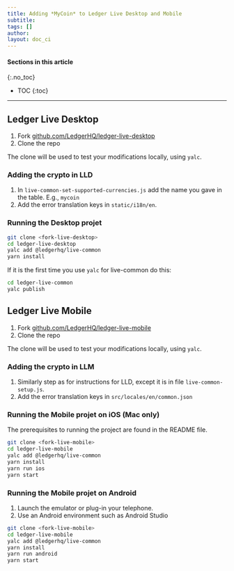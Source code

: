 ```yaml
---
title: Adding *MyCoin* to Ledger Live Desktop and Mobile
subtitle:
tags: []
author:
layout: doc_ci
---
```


#### Sections in this article
{:.no_toc}
* TOC
{:toc}

***

## Ledger Live Desktop

1. Fork [github.com/LedgerHQ/ledger-live-desktop](https://github.com/LedgerHQ/ledger-live-desktop)
2. Clone the repo

The clone will be used to test your modifications locally, using `yalc`.


### Adding the crypto in LLD

1. In  `live-common-set-supported-currencies.js` add the name you gave in the table. E.g., `mycoin`
2. Add the error translation keys in `static/i18n/en`.

### Running the Desktop projet

```sh
git clone <fork-live-desktop>
cd ledger-live-desktop
yalc add @ledgerhq/live-common
yarn install
```

If it is the first time you use `yalc` for live-common do this:

```sh
cd ledger-live-common
yalc publish
```

## Ledger Live  Mobile

1. Fork [github.com/LedgerHQ/ledger-live-mobile](https://github.com/LedgerHQ/ledger-live-mobile)
2. Clone the repo

The clone will be used to test your modifications locally, using `yalc`.

### Adding the crypto in LLM

1. Similarly step as for instructions for LLD, except it is in file `live-common-setup.js`.
2. Add the error translation keys in  `src/locales/en/common.json`

### Running the Mobile projet on iOS (Mac only)

The prerequisites to running the project are found in the README file.

```sh
git clone <fork-live-mobile>
cd ledger-live-mobile
yalc add @ledgerhq/live-common
yarn install
yarn run ios
yarn start
```

### Running the Mobile projet on Android

1. Launch the emulator or plug-in your telephone.
2. Use an Android environment such as Android Studio

```sh
git clone <fork-live-mobile>
cd ledger-live-mobile
yalc add @ledgerhq/live-common
yarn install
yarn run android
yarn start
```
